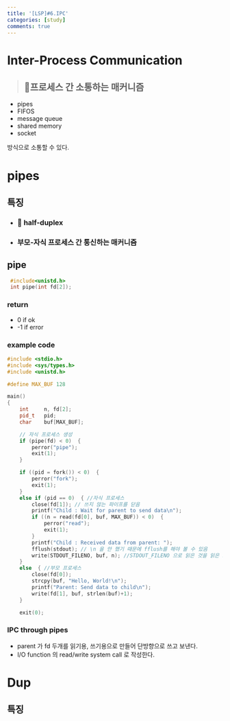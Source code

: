 ```yaml
---
title: '[LSP]#6.IPC'
categories: [study]
comments: true
---
```


# Inter-Process Communication
> ## 💌프로세스 간 소통하는 매커니즘

* pipes
* FIFOS
* message queue
* shared memory
* socket

방식으로 소통할 수 있다.

# pipes

## 특징
* ### 📣 half-duplex
* ### 부모-자식 프로세스 간 통신하는 매커니즘

## pipe

``` c
 #include<unistd.h>
 int pipe(int fd[2]);
```

### return
* 0 if ok
* -1 if error

### example code

```c++
#include <stdio.h>
#include <sys/types.h>
#include <unistd.h>

#define	MAX_BUF	128

main()
{
	int		n, fd[2];
	pid_t	pid;
	char	buf[MAX_BUF];

    // 자식 프로세스 생성
	if (pipe(fd) < 0)  {
		perror("pipe");
		exit(1);
	}

	if ((pid = fork()) < 0)  {
		perror("fork");
		exit(1);
	}
	else if (pid == 0)  { //자식 프로세스
		close(fd[1]); // 쓰지 않는 파이프를 닫음
		printf("Child : Wait for parent to send data\n");
		if ((n = read(fd[0], buf, MAX_BUF)) < 0)  {
			perror("read");
			exit(1);
		}
		printf("Child : Received data from parent: ");
		fflush(stdout); // \n 을 안 했기 때문에 fflush를 해야 볼 수 있음
		write(STDOUT_FILENO, buf, n); //STDOUT_FILENO 으로 읽은 것을 읽은 크기만큼 출력함.
	}
	else  { //부모 프로세스
		close(fd[0]);
		strcpy(buf, "Hello, World!\n");
		printf("Parent: Send data to child\n");
		write(fd[1], buf, strlen(buf)+1);
	}

	exit(0);
```

### IPC through pipes
* parent 가 fd 두개를 읽기용, 쓰기용으로 만들어 단방향으로 쓰고 보낸다.
* I/O function 의 read/write system call 로 작성한다.

# Dup

## 특징 